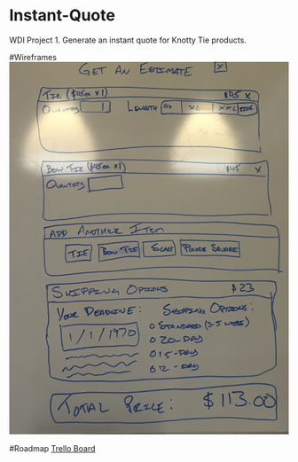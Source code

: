 # Instant-Quote
WDI Project 1. Generate an instant quote for Knotty Tie products.

#Wireframes
![initial wireframe](wireframes/Initial-Wireframe.jpg)

#Roadmap
[Trello Board](https://trello.com/b/J6TLv4Vt/wdi-project-1)